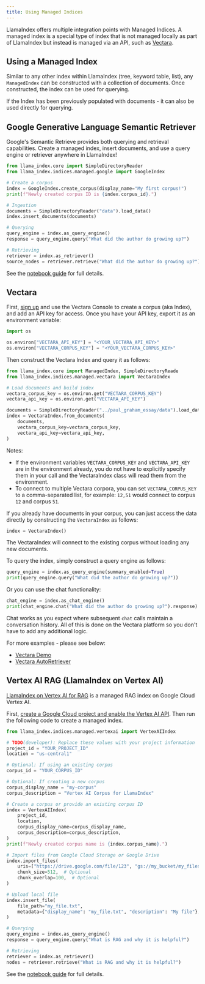 ```yaml
---
title: Using Managed Indices
---
```


LlamaIndex offers multiple integration points with Managed Indices. A managed index is a special type of index that is not managed locally as part of LlamaIndex but instead is managed via an API, such as [Vectara](https://vectara.com).

## Using a Managed Index

Similar to any other index within LlamaIndex (tree, keyword table, list), any `ManagedIndex` can be constructed with a collection
of documents. Once constructed, the index can be used for querying.

If the Index has been previously populated with documents - it can also be used directly for querying.

## Google Generative Language Semantic Retriever

Google's Semantic Retrieve provides both querying and retrieval capabilities. Create a managed index, insert documents, and use a query engine or retriever anywhere in LlamaIndex!

```python
from llama_index.core import SimpleDirectoryReader
from llama_index.indices.managed.google import GoogleIndex

# Create a corpus
index = GoogleIndex.create_corpus(display_name="My first corpus!")
print(f"Newly created corpus ID is {index.corpus_id}.")

# Ingestion
documents = SimpleDirectoryReader("data").load_data()
index.insert_documents(documents)

# Querying
query_engine = index.as_query_engine()
response = query_engine.query("What did the author do growing up?")

# Retrieving
retriever = index.as_retriever()
source_nodes = retriever.retrieve("What did the author do growing up?")
```

See the [notebook guide](/python/examples/managed/googledemo) for full details.

## Vectara

First, [sign up](https://vectara.com/integrations/llama_index) and use the Vectara Console to create a corpus (aka Index), and add an API key for access.
Once you have your API key, export it as an environment variable:

```python
import os

os.environ["VECTARA_API_KEY"] = "<YOUR_VECTARA_API_KEY>"
os.environ["VECTARA_CORPUS_KEY"] = "<YOUR_VECTARA_CORPUS_KEY>"
```

Then construct the Vectara Index and query it as follows:

```python
from llama_index.core import ManagedIndex, SimpleDirectoryReade
from llama_index.indices.managed.vectara import VectaraIndex

# Load documents and build index
vectara_corpus_key = os.environ.get("VECTARA_CORPUS_KEY")
vectara_api_key = os.environ.get("VECTARA_API_KEY")

documents = SimpleDirectoryReader("../paul_graham_essay/data").load_data()
index = VectaraIndex.from_documents(
    documents,
    vectara_corpus_key=vectara_corpus_key,
    vectara_api_key=vectara_api_key,
)
```

Notes:

- If the environment variables `VECTARA_CORPUS_KEY` and `VECTARA_API_KEY` are in the environment already, you do not have to explicitly specify them in your call and the VectaraIndex class will read them from the environment.
- To connect to multiple Vectara corpora, you can set `VECTARA_CORPUS_KEY` to a comma-separated list, for example: `12,51` would connect to corpus `12` and corpus `51`.

If you already have documents in your corpus, you can just access the data directly by constructing the `VectaraIndex` as follows:

```python
index = VectaraIndex()
```

The VectaraIndex will connect to the existing corpus without loading any new documents.

To query the index, simply construct a query engine as follows:

```python
query_engine = index.as_query_engine(summary_enabled=True)
print(query_engine.query("What did the author do growing up?"))
```

Or you can use the chat functionality:

```python
chat_engine = index.as_chat_engine()
print(chat_engine.chat("What did the author do growing up?").response)
```

Chat works as you expect where subsequent `chat` calls maintain a conversation history. All of this is done on the Vectara platform so you don't have to add any additional logic.

For more examples - please see below:

- [Vectara Demo](/python/examples/managed/vectarademo)
- [Vectara AutoRetriever](/python/examples/retrievers/vectara_auto_retriever)

## Vertex AI RAG (LlamaIndex on Vertex AI)

[LlamaIndex on Vertex AI for RAG](https://cloud.google.com/vertex-ai/generative-ai/docs/llamaindex-on-vertexai) is a managed RAG index on Google Cloud Vertex AI.

First, [create a Google Cloud project and enable the Vertex AI API](https://cloud.google.com/vertex-ai/docs/start/cloud-environment). Then run the following code to create a managed index.

```python
from llama_index.indices.managed.vertexai import VertexAIIndex

# TODO(developer): Replace these values with your project information
project_id = "YOUR_PROJECT_ID"
location = "us-central1"

# Optional: If using an existing corpus
corpus_id = "YOUR_CORPUS_ID"

# Optional: If creating a new corpus
corpus_display_name = "my-corpus"
corpus_description = "Vertex AI Corpus for LlamaIndex"

# Create a corpus or provide an existing corpus ID
index = VertexAIIndex(
    project_id,
    location,
    corpus_display_name=corpus_display_name,
    corpus_description=corpus_description,
)
print(f"Newly created corpus name is {index.corpus_name}.")

# Import files from Google Cloud Storage or Google Drive
index.import_files(
    uris=["https://drive.google.com/file/123", "gs://my_bucket/my_files_dir"],
    chunk_size=512,  # Optional
    chunk_overlap=100,  # Optional
)

# Upload local file
index.insert_file(
    file_path="my_file.txt",
    metadata={"display_name": "my_file.txt", "description": "My file"},
)

# Querying
query_engine = index.as_query_engine()
response = query_engine.query("What is RAG and why it is helpful?")

# Retrieving
retriever = index.as_retriever()
nodes = retriever.retrieve("What is RAG and why it is helpful?")
```

See the [notebook guide](/python/examples/managed/vertexaidemo) for full details.
